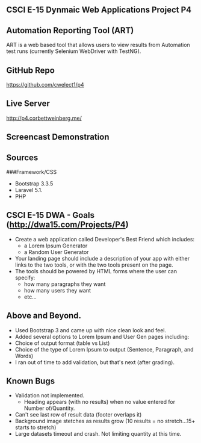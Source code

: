 ## CSCI E-15 Dynmaic Web Applications Project P4
## Automation Reporting Tool (ART)

ART is a web based tool that allows users to view results from Automation test runs (currently Selenium WebDriver with TestNG). 

## GitHub Repo
https://github.com/cwelect1/p4

## Live Server
http://p4.corbettweinberg.me/

## Screencast Demonstration


## Sources
###Framework/CSS
 - Bootstrap 3.3.5
 - Laravel 5.1.
 - PHP 

## CSCI E-15 DWA - Goals (http://dwa15.com/Projects/P4)
 - Create a web application called Developer's Best Friend which includes:
    - a Lorem Ipsum Generator
    - a Random User Generator
 - Your landing page should include a description of your app with either links to the two tools, or with the two tools present on the page.
 - The tools should be powered by HTML forms where the user can specify:
    - how many paragraphs they want
    - how many users they want
    - etc...

## Above and Beyond.
 - Used Bootstrap 3 and came up with nice clean look and feel.
 - Added several options to Lorem Ipsum and User Gen pages including:
  - Choice of output format (table vs List)
  - Choice of the type of Lorem Ipsum to output (Sentence, Paragraph, and Words)
 - I ran out of time to add validation, but that's next (after grading).

## Known Bugs
  - Validation not implemented.
    - Heading appears (with no results) when no value entered for Number of/Quantity.
  - Can't see last row of result data (footer overlaps it)
  - Background image stetches as results grow (10 results = no stretch...15+ starts to stretch)
  - Large datasets timeout and crash. Not limiting quantity at this time.